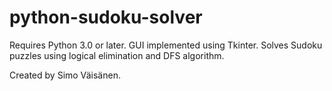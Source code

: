 # python-sudoku-solver

Requires Python 3.0 or later. GUI implemented using Tkinter. Solves Sudoku puzzles using logical elimination and DFS algorithm.

Created by Simo Väisänen.
